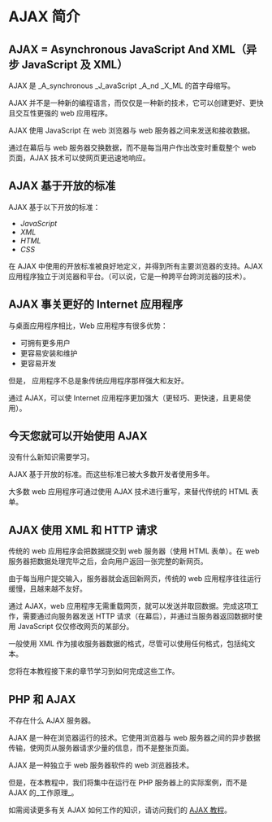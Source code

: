 
# AJAX 简介

## AJAX = Asynchronous JavaScript And XML（异步 JavaScript 及 XML）

AJAX 是 _A_synchronous _J_avaScript _A_nd _X_ML 的首字母缩写。

AJAX 并不是一种新的编程语言，而仅仅是一种新的技术，它可以创建更好、更快且交互性更强的 web 应用程序。

AJAX 使用 JavaScript 在 web 浏览器与 web 服务器之间来发送和接收数据。

通过在幕后与 web 服务器交换数据，而不是每当用户作出改变时重载整个 web 页面，AJAX 技术可以使网页更迅速地响应。

## AJAX 基于开放的标准

AJAX 基于以下开放的标准：

*   _JavaScript_
*   _XML_
*   _HTML_
*   _CSS_

在 AJAX 中使用的开放标准被良好地定义，并得到所有主要浏览器的支持。AJAX 应用程序独立于浏览器和平台。（可以说，它是一种跨平台跨浏览器的技术）。

## AJAX 事关更好的 Internet 应用程序

与桌面应用程序相比，Web 应用程序有很多优势：

*   可拥有更多用户
*   更容易安装和维护
*   更容易开发

但是， 应用程序不总是象传统应用程序那样强大和友好。

通过 AJAX，可以使 Internet 应用程序更加强大（更轻巧、更快速，且更易使用）。

## 今天您就可以开始使用 AJAX

没有什么新知识需要学习。

AJAX 基于开放的标准。而这些标准已被大多数开发者使用多年。

大多数 web 应用程序可通过使用 AJAX 技术进行重写，来替代传统的 HTML 表单。

## AJAX 使用 XML 和 HTTP 请求

传统的 web 应用程序会把数据提交到 web 服务器（使用 HTML 表单）。在 web 服务器把数据处理完毕之后，会向用户返回一张完整的新网页。

由于每当用户提交输入，服务器就会返回新网页，传统的 web 应用程序往往运行缓慢，且越来越不友好。

通过 AJAX，web 应用程序无需重载网页，就可以发送并取回数据。完成这项工作，需要通过向服务器发送 HTTP 请求（在幕后），并通过当服务器返回数据时使用 JavaScript 仅仅修改网页的某部分。

一般使用 XML 作为接收服务器数据的格式，尽管可以使用任何格式，包括纯文本。

您将在本教程接下来的章节学习到如何完成这些工作。

## PHP 和 AJAX

不存在什么 AJAX 服务器。

AJAX 是一种在浏览器运行的技术。它使用浏览器与 web 服务器之间的异步数据传输，使网页从服务器请求少量的信息，而不是整张页面。

AJAX 是一种独立于 web 服务器软件的 web 浏览器技术。

但是，在本教程中，我们将集中在运行在 PHP 服务器上的实际案例，而不是 AJAX 的_工作原理_。

如需阅读更多有关 AJAX 如何工作的知识，请访问我们的 [AJAX 教程](/ajax/index.asp "AJAX 教程")。


